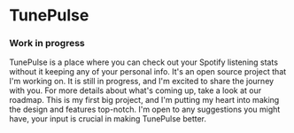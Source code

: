 # TunePulse
### Work in progress
TunePulse is a place where you can check out your Spotify listening stats without it keeping any of your personal info. It's an open source project that I'm working on. It is still in progress, and I'm excited to share the journey with you. For more details about what's coming up, take a look at our roadmap. This is my first big project, and I'm putting my heart into making the design and features top-notch. I'm open to any suggestions you might have, your input is crucial in making TunePulse better.
